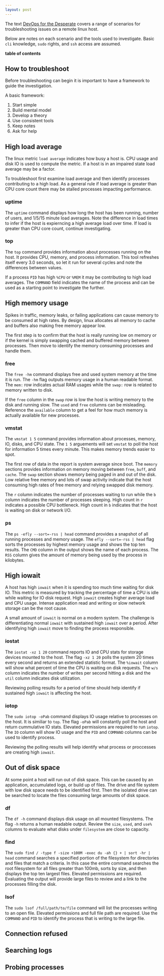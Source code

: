 ```yaml
---
layout: post
---
```


The text [DevOps for the Desperate](https://www.goodreads.com/book/show/59879642-devops-for-the-desperate) covers a range of scenarios for troubleshooting issues on a remote linux host.

Below are notes on each scenario and the tools used to investigate. Basic `cli` knowledge, `sudo` rights, and `ssh` access are assumed. 

**table of contents**

## How to troubleshoot

Before troubleshooting can begin it is important to have a framework to guide the investigation.

A basic framework:

1. Start simple
2. Build mental model
3. Develop a theory
4. Use consistent tools
5. Keep notes
6. Ask for help


##  High load average

The linux metric `load average` indicates how busy a host is. CPU usage and disk IO is used to compute the metric. If a host is in an impaired state load average may be a factor.

To troubleshoot first examine load average and then identify processes contributing to a high load.
As a general rule if load average is greater than CPU core count there may be stalled processes impacting performance.

### uptime

The `uptime` command displays how long the host has been running, number of users, and 1/5/15 minute load averages. Note the difference in load times to infer if the host is expierncing a high average load over time. If load is greater than CPU core count, continue investigating.

### top

The `top` command provides information about processes running on the host. It provides CPU, memory, and process information. This tool refreshes itself every 3.0 seconds, so let it run for several cycles and note the differences between values.

If a process `PID` has high `%CPU` or `%MEM` it may be contributing to high load averages. The `COMMAND` field indicates the name of the process and can be used as a starting point to investigate the further.


##  High memory usage

Spikes in traffic, memory leaks, or failing applications can cause memory to be consumed at high rates. By design, linux allocates all memory to cache and buffers also making free memory appear low.

The first step is to confirm that the host is really running low on memory or if the kernel is simply swapping cached and buffered memory between processes. Then move to identify the memory consuming processes and handle them.

### free

The `free -hm` command displays free and used system memory at the time it is run. The `-hm` flag outputs memory usage in a human readable format. The `mem:` row indicates actual RAM usages while the `swap:` row is related to memory written to disk. 

If the `free` column in the `swap` row is low the host is writing memory to the disk and running slow. The `used` and `free` columns can be misleading. Reference the `available` column to get a feel for how much memory is actually available for new processes. 

### vmstat

The `vmstat 1 5` command provides information about processes, memory, IO, disks, and CPU state. The `1 5` arguements will set `vmstat` to poll the host for information 5 times every minute. This makes memory trends easier to spot. 

The first row of data in the report is system average since boot. The `memory` sections provides information on memory moving between `free`, `buff`, and `cache`. The `swap` section shows memory being paged in and out of the disk. Low relative free memory and lots of swap activity indicate that the host consuming high rates of free memory and relying swapped disk memory.

The `r` column indicates the number of processes waiting to run while the `b` column indicates the number of processes sleeping. High count in `r` indicates a possible CPU bottleneck. High count in `b` indicates that the host is waiting on disk or network I/O.

### ps

The `ps -efly --sort=-rss | head` command provides a snapshot of all running processes and memory usage. The `efly --sort=-rss | head` flag sorts the processes by highest memory usage and shows the top ten results. The `CMD` column in the output shows the name of each process. The `RSS` column gives the amount of memory being used by the process in kilobytes.


##  High iowait

A host has high `iowait` when it is spending too much time waiting for disk IO. This metric is measured by tracking the percentage of time a CPU is idle while waiting for IO disk request. High `iowait` creates higher average load and CPU usage. Intense application read and writing or slow network storage can be the root cause.

A small amount of `iowait` is normal on a modern system. The challenge is differentiating normal `iowait` with sustained high `iowait` over a period. After identifying high `iowait` move to finding the process responsible.

### iostat

The `iostat -xz 1 20` command reports IO and CPU stats for storage devices mounted to the host. The flag `-xz 1 20` polls the system 20 times every second and returns an extended statistic format. The `%iowait` column will show what percent of time the CPU is waiting on disk requests. The `w/s` column indicates the number of writes per second hitting a disk and the `util` column indicates disk utilization. 

Reviewing polling results for a period of time should help identify if sustained high `iowait` is affecting the host.

### iotop

The `sudo iotop -oPab` command displays IO usage relative to processes on the host. It is similiar to `top`. The flag `-oPab` will constantly poll the host and return cummulative IO stats. Elevated permissions are required to run `iotop`. The `IO` column will show IO usage and the `PID` and `COMMAND` columns can be used to identify process.

Reviewing the polling results will help identify what process or proccesses are creating high `iowait`.

##  Out of disk space

At some point a host will run out of disk space. This can be caused by an application, accumulated logs, or build up of files. The drive and file system with low disk space needs to be identified first. Then the isolated drive can be searched to locate the files consuming large amounts of disk space.

### df

The `df -h` command displays disk usage on all mounted filesystems. The flag `-h` returns a human readable output. Review the `size`, `used`, and `use%` columns to evaluate what disks under `filesystem` are close to capacity.

### find

The `sudo find / -type f -size +100M -exec du -ah {} + | sort -hr | head` command searches a specified portion of the filesystem for directories and files that match a criteria. In this case the entire command searches the root filesystem for all files greater than 100mb, sorts by size, and then displays the top ten largest files. Elevated permissions are required. Evaluating the output will provide large files to review and a link to the processes filling the disk.

### lsof

The `sudo lsof /full/path/to/file` command will list the processes writing to an open file. Elevated permissions and full file path are required. Use the `COMMAND` and `PID` to identify the process that is writing to the large file.


##  Connection refused
##  Searching logs
##  Probing processes
